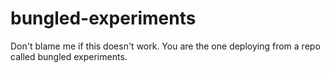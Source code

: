 # bungled-experiments
Don't blame me if this doesn't work. You are the one deploying from a repo called bungled experiments.
